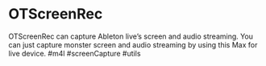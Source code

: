# OTScreenRec
OTScreenRec can capture Ableton live’s screen and audio streaming. You can just capture monster screen and audio streaming by using this Max for live device. #m4l #screenCapture #utils
